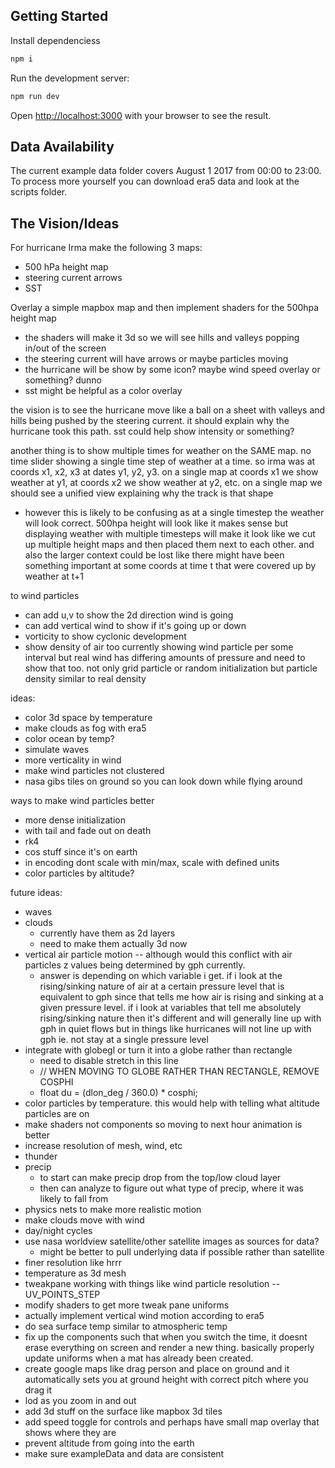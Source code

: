 ## Getting Started
Install dependenciess
```bash
npm i
```

Run the development server:

```bash
npm run dev
```

Open [http://localhost:3000](http://localhost:3000) with your browser to see the result.

## Data Availability
The current example data folder covers August 1 2017 from 00:00 to 23:00. To process more yourself you can download era5 data and look at the scripts folder. 

## The Vision/Ideas
For hurricane Irma make the following 3 maps:
- 500 hPa height map
- steering current arrows
- SST

Overlay a simple mapbox map and then implement shaders for the 500hpa height map
- the shaders will make it 3d so we will see hills and valleys popping in/out of the screen
- the steering current will have arrows or maybe particles moving 
- the hurricane will be show by some icon? maybe wind speed overlay or something? dunno
- sst might be helpful as a color overlay

the vision is to see the hurricane move like a ball on a sheet with valleys and hills being pushed by the steering current. it should explain why the hurricane took this path. sst could help show intensity or something?

another thing is to show multiple times for weather on the SAME map. no time slider showing a single time step of weather at a time. so irma was at coords x1, x2, x3 at dates y1, y2, y3. on a single map at coords x1 we show weather at y1, at coords x2 we show weather at y2, etc. on a single map we should see a unified view explaining why the track is that shape
- however this is likely to be confusing as at a single timestep the weather will look correct. 500hpa height will look like it makes sense but displaying weather with multiple timesteps will make it look like we cut up multiple height maps and then placed them next to each other. and also the larger context could be lost like there might have been something important at some coords at time t that were covered up by weather at t+1

to wind particles
- can add u,v to show the 2d direction wind is going
- can add vertical wind to show if it's going up or down
- vorticity to show cyclonic development
- show density of air too currently showing wind particle per some interval but real wind has differing amounts of pressure and need to show that too. not only grid particle or random initialization but particle density similar to real density

ideas:
- color 3d space by temperature
- make clouds as fog with era5
- color ocean by temp?
- simulate waves 
- more verticality in wind
- make wind particles not clustered
- nasa gibs tiles on ground so you can look down while flying around

ways to make wind particles better
- more dense initialization
- with tail and fade out on death
- rk4
- cos stuff since it's on earth
- in encoding dont scale with min/max, scale with defined units
- color particles by altitude?

future ideas:
- waves
- clouds
    - currently have them as 2d layers
    - need to make them actually 3d now
- vertical air particle motion -- although would this conflict with air particles z values being determined by gph currently. 
    - answer is depending on which variable i get. if i look at the rising/sinking nature of air at a certain pressure level that is equivalent to gph since that tells me how air is rising and sinking at a given pressure level. if i look at variables that tell me absolutely rising/sinking nature then it's different and will generally line up with gph in quiet flows but in things like hurricanes will not line up with gph ie. not stay at a single pressure level
- integrate with globegl or turn it into a globe rather than rectangle
    - need to disable stretch in this line
    - // WHEN MOVING TO GLOBE RATHER THAN RECTANGLE, REMOVE COSPHI
    - float du = (dlon_deg / 360.0) * cosphi;
- color particles by temperature. this would help with telling what altitude particles are on
- make shaders not components so moving to next hour animation is better
- increase resolution of mesh, wind, etc
- thunder
- precip
    - to start can make precip drop from the top/low cloud layer
    - then can analyze to figure out what type of precip, where it was likely to fall from
- physics nets to make more realistic motion
- make clouds move with wind
- day/night cycles
- use nasa worldview satellite/other satellite images as sources for data?
    - might be better to pull underlying data if possible rather than satellite
- finer resolution like hrrr
- temperature as 3d mesh
- tweakpane working with things like wind particle resolution -- UV_POINTS_STEP
- modify shaders to get more tweak pane uniforms
- actually implement vertical wind motion according to era5
- do sea surface temp similar to atmospheric temp
- fix up the components such that when you switch the time, it doesnt erase everything on screen and render a new thing. basically properly update uniforms when a mat has already been created.
- create google maps like drag person and place on ground and it automatically sets you at ground height with correct pitch where you drag it
- lod as you zoom in and out
- add 3d stuff on the surface like mapbox 3d tiles
- add speed toggle for controls and perhaps have small map overlay that shows where they are
- prevent altitude from going into the earth
- make sure exampleData and data are consistent